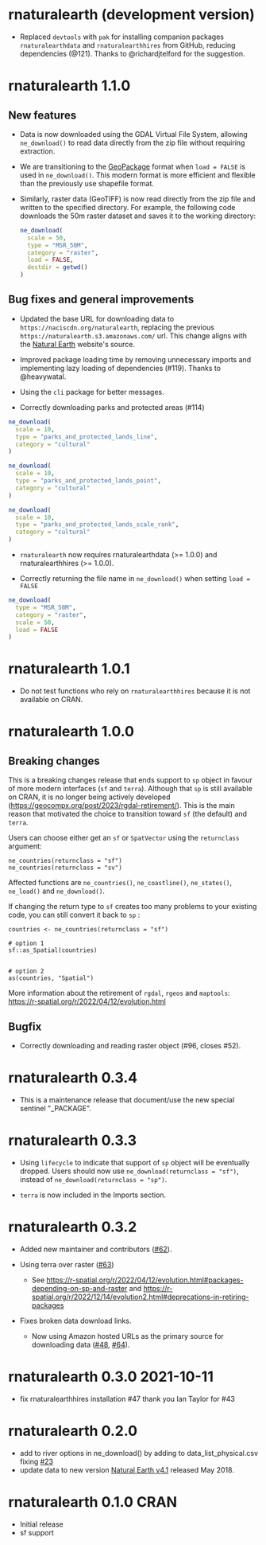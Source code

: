 # rnaturalearth (development version)

- Replaced `devtools` with `pak` for installing companion packages `rnaturalearthdata` and `rnaturalearthhires` from GitHub, reducing dependencies (@121). Thanks to @richardjtelford for the suggestion.

# rnaturalearth 1.1.0

## New features

- Data is now downloaded using the GDAL Virtual File System, allowing `ne_download()` to read data directly from the zip file without requiring extraction.

- We are transitioning to the [GeoPackage](https://www.geopackage.org/) format when `load = FALSE` is used in `ne_download()`. This modern format is more efficient and flexible than the previously use shapefile format.

- Similarly, raster data (GeoTIFF) is now read directly from the zip file and written to the specified directory. For example, the following code downloads the 50m raster dataset and saves it to the working directory:

  ```r
  ne_download(
    scale = 50,
    type = "MSR_50M",
    category = "raster",
    load = FALSE,
    destdir = getwd()
  )
  ```

## Bug fixes and general improvements

- Updated the base URL for downloading data to `https://naciscdn.org/naturalearth`, replacing the previous `https://naturalearth.s3.amazonaws.com/` url. This change aligns with the [Natural Earth](https://www.naturalearthdata.com/) website's source.

- Improved package loading time by removing unnecessary imports and implementing lazy loading of dependencies (#119). Thanks to @heavywatal.

- Using the `cli` package for better messages.

- Correctly downloading parks and protected areas (#114)

```r
ne_download(
  scale = 10,
  type = "parks_and_protected_lands_line",
  category = "cultural"
)

ne_download(
  scale = 10,
  type = "parks_and_protected_lands_point",
  category = "cultural"
)

ne_download(
  scale = 10,
  type = "parks_and_protected_lands_scale_rank",
  category = "cultural"
)
```

- `rnaturalearth` now requires rnaturalearthdata (>= 1.0.0) and rnaturalearthhires (>= 1.0.0).

- Correctly returning the file name in `ne_download()` when setting `load = FALSE`

```r
ne_download(
  type = "MSR_50M",
  category = "raster",
  scale = 50,
  load = FALSE
)
```

# rnaturalearth 1.0.1

- Do not test functions who rely on `rnaturalearthhires` because it is not available on CRAN.

# rnaturalearth 1.0.0

## Breaking changes

This is a breaking changes release that ends support to `sp` object in favour of more modern interfaces (`sf` and `terra`). Although that `sp` is still available on CRAN, it is no longer being actively developed (https://geocompx.org/post/2023/rgdal-retirement/). This is the main reason that motivated the choice to transition toward `sf` (the default) and `terra`.

Users can choose either get an `sf` or `SpatVector` using the `returnclass` argument:

```
ne_countries(returnclass = "sf")
ne_countries(returnclass = "sv")
```

Affected functions are `ne_countries()`, `ne_coastline()`, `ne_states()`, `ne_load()` and `ne_download()`.

If changing the return type to `sf` creates too many problems to your existing code, you can still convert it back to `sp` :

```
countries <- ne_countries(returnclass = "sf")

# option 1
sf::as_Spatial(countries)


# option 2
as(countries, "Spatial")
```

More information about the retirement of `rgdal`, `rgeos` and `maptools`: https://r-spatial.org/r/2022/04/12/evolution.html

## Bugfix

- Correctly downloading and reading raster object (#96, closes #52).

# rnaturalearth 0.3.4

- This is a maintenance release that document/use the new special sentinel "\_PACKAGE".

# rnaturalearth 0.3.3

- Using `lifecycle` to indicate that support of `sp` object will be eventually dropped. Users should now use `ne_download(returnclass = "sf")`, instead of `ne_download(returnclass = "sp")`.

- `terra` is now included in the Imports section.

# rnaturalearth 0.3.2

- Added new maintainer and contributors ([#62](https://github.com/ropensci/rnaturalearth/issues/62)).

- Using terra over raster ([#63](https://github.com/ropensci/rnaturalearth/pull/63))
  - See <https://r-spatial.org/r/2022/04/12/evolution.html#packages-depending-on-sp-and-raster> and <https://r-spatial.org/r/2022/12/14/evolution2.html#deprecations-in-retiring-packages>

- Fixes broken data download links.
  - Now using Amazon hosted URLs as the primary source for downloading data ([#48](https://github.com/ropensci/rnaturalearth/issues/48), [#64](https://github.com/ropensci/rnaturalearth/issues/64)).

# rnaturalearth 0.3.0 2021-10-11

- fix rnaturalearthhires installation #47 thank you Ian Taylor for #43

# rnaturalearth 0.2.0

- add to river options in ne_download() by adding to data_list_physical.csv fixing [#23](https://github.com/ropensci/rnaturalearth/issues/23)
- update data to new version [Natural Earth v4.1](https://www.naturalearthdata.com/blog/miscellaneous/natural-earth-v4-1-0-release-notes/) released May 2018.

# rnaturalearth 0.1.0 CRAN

- Initial release
- sf support
